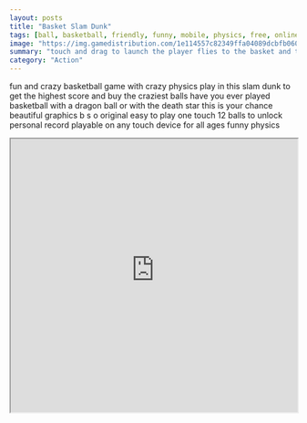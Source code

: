 ```yaml
---
layout: posts
title: "Basket Slam Dunk"
tags: [ball, basketball, friendly, funny, mobile, physics, free, online, games, oyna, game, free, games, play, play, games]
image: "https://img.gamedistribution.com/1e114557c82349ffa04089dcbfb0605b.jpg"
summary: "touch and drag to launch the player flies to the basket and touch again to score  free online games oyna game free games play play games"
category: "Action"
---
```


fun and crazy basketball game with crazy physics play in this slam dunk to get the highest score and buy the craziest balls have you ever played basketball with a dragon ball or with the death star this is your chance beautiful graphics b s o original easy to play one touch 12 balls to unlock personal record playable on any touch device for all ages funny physics

<iframe width="100%" height="480px;" src="https://html5.gamedistribution.com/1e114557c82349ffa04089dcbfb0605b/"></iframe>
